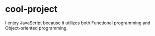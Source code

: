 # cool-project

I enjoy JavaScript because it utilizes both Functional programming and Object-oriented programming.

